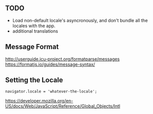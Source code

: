 ## TODO

- Load non-default locale's asyncronously, and don't bundle all the locales with the app.
- additional translations

## Message Format

http://userguide.icu-project.org/formatparse/messages
https://formatjs.io/guides/message-syntax/


## Setting the Locale

```
navigator.locale = 'whatever-the-locale';
```

https://developer.mozilla.org/en-US/docs/Web/JavaScript/Reference/Global_Objects/Intl
